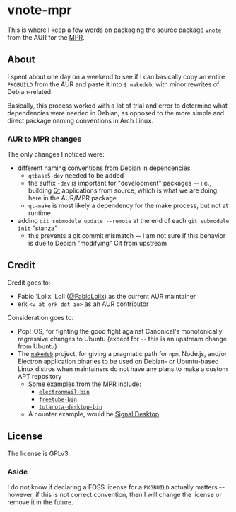 # vnote-mpr

This is where I keep a few words on packaging the source package
[`vnote`](https://aur.archlinux.org/packages/vnote) from the AUR for the
[MPR](https://mpr.makedeb.org).

## About

I spent about one day on a weekend to see if I can basically copy an entire
`PKGBUILD` from the AUR and paste it into `$ makedeb`, with minor rewrites of
Debian-related.

Basically, this process worked with a lot of trial and error to determine what
dependencies were needed in Debian, as opposed to the more simple and direct
package naming conventions in Arch Linux.

### AUR to MPR changes

The only changes I noticed were:

* different naming conventions from Debian in depencencies
    * `qtbase5-dev` needed to be added
    * the suffix `-dev` is important for "development" packages -- i.e.,
      building [Qt](https://en.wikipedia.org/wiki/Qt_(software)) applications
      from source, which is what we are doing here in the AUR/MPR package
    * `qt-make` is most likely a dependency for the make process, but not at
      runtime
* adding `git submodule update --remote` at the end of each `git submodule init`
  "stanza"
    * this prevents a git commit mismatch -- I am not sure if this behavior is
      due to Debian "modifying" Git from upstream

## Credit

Credit goes to:

* Fabio 'Lolix' Loli ([@FabioLolix](https://github.com/FabioLolix)) as the
  current AUR maintainer
* erk `<v at erk dot io>` as an AUR contributor

Consideration goes to:

* Pop!\_OS, for fighting the good fight against Canonical's monotonically
  regressive changes to Ubuntu (except for -- this is an upstream change from
  Ubuntu)
* The [`makedeb`](https://www.makedeb.org/) project, for giving a pragmatic path
  for `npm`, Node&period;js, and/or Electron application binaries to be used on
  Debian- or Ubuntu-based Linux distros when maintainers do not have any plans
  to make a custom APT repository
    * Some examples from the MPR include:
        * [`electronmail-bin`](https://mpr.makedeb.org/packages/electronmail-bin)
        * [`freetube-bin`](https://mpr.makedeb.org/packages/freetube-bin)
        * [`tutanota-desktop-bin`](https://mpr.makedeb.org/packages/tutanota-desktop-bin)
    * A counter example, would be [Signal Desktop](https://signal.org/download/linux/)

## License

The license is GPLv3.

### Aside

I do not know if declaring a FOSS license for a `PKGBUILD` actually matters --
however, if this is not correct convention, then I will change the license or
remove it in the future.
